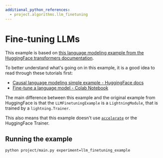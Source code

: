 ```yaml
---
additional_python_references:
  - project.algorithms.llm_finetuning
---
```

# Fine-tuning LLMs

This example is based on [this language modeling example from the HuggingFace transformers documentation](https://huggingface.co/docs/transformers/en/tasks/language_modeling).

To better understand what's going on in this example, it is a good idea to read through these tutorials first:

* [Causal language modeling simple example - HuggingFace docs](https://huggingface.co/docs/transformers/en/tasks/language_modeling)
* [Fine-tune a language model - Colab Notebook](https://colab.research.google.com/github/huggingface/notebooks/blob/main/examples/language_modeling.ipynb#scrollTo=X6HrpprwIrIz)

The main difference between this example and the original example from HuggingFace is that the `LLMFinetuningExample` is a `LightningModule`, that is trained by a `lightning.Trainer`.

This also means that this example doesn't use [`accelerate`](https://huggingface.co/docs/accelerate/en/index) or the HuggingFace Trainer.


## Running the example

```console
python project/main.py experiment=llm_finetuning_example
```
